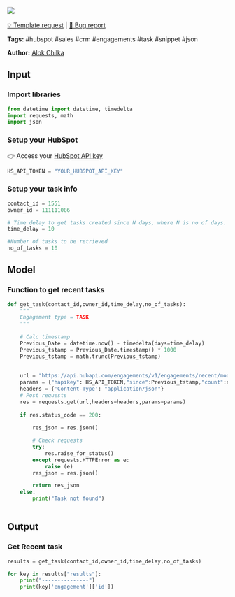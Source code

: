 <a href="https://app.naas.ai/user-redirect/naas/downloader?url=https://raw.githubusercontent.com/jupyter-naas/awesome-notebooks/master/HubSpot/HubSpot_Get_Task.ipynb" target="_parent"><img src="https://naasai-public.s3.eu-west-3.amazonaws.com/open_in_naas.svg"/></a><br><br><a href="https://github.com/jupyter-naas/awesome-notebooks/issues/new?assignees=&labels=&template=template-request.md&title=Tool+-+Action+of+the+notebook+">💡 Template request</a> | <a href="https://github.com/jupyter-naas/awesome-notebooks/issues/new?assignees=&labels=bug&template=bug_report.md&title=HubSpot+-+Get+Task:+Error+short+description">🚨 Bug report</a>

**Tags:** #hubspot #sales #crm #engagements #task #snippet #json

**Author:** [Alok Chilka](https://www.linkedin.com/in/calok64/)

## Input

### Import libraries


```python
from datetime import datetime, timedelta
import requests, math
import json
```

### Setup your HubSpot
👉 Access your [HubSpot API key](https://knowledge.hubspot.com/integrations/how-do-i-get-my-hubspot-api-key)


```python
HS_API_TOKEN = "YOUR_HUBSPOT_API_KEY" 
```

### Setup your task info


```python
contact_id = 1551
owner_id = 111111086

# Time delay to get tasks created since N days, where N is no of days. For ex. Get tasks created since 1 day
time_delay = 10

#Number of tasks to be retrieved
no_of_tasks = 10
```

## Model

### Function to get recent tasks


```python
def get_task(contact_id,owner_id,time_delay,no_of_tasks):
    """
    Engagement type = TASK  
    """
    
    # Calc timestamp
    Previous_Date = datetime.now() - timedelta(days=time_delay)
    Previous_tstamp = Previous_Date.timestamp() * 1000
    Previous_tstamp = math.trunc(Previous_tstamp)
     
    
    url = "https://api.hubapi.com/engagements/v1/engagements/recent/modified"
    params = {"hapikey": HS_API_TOKEN,"since":Previous_tstamp,"count":no_of_tasks}
    headers = {'Content-Type': "application/json"}
    # Post requests
    res = requests.get(url,headers=headers,params=params)
    
    if res.status_code == 200:
        
        res_json = res.json()

        # Check requests
        try:
            res.raise_for_status()
        except requests.HTTPError as e:
            raise (e)
        res_json = res.json()

        return res_json
    else:
        print("Task not found")
   
```

## Output

### Get Recent task


```python
results = get_task(contact_id,owner_id,time_delay,no_of_tasks)
```


```python
for key in results["results"]:
    print("---------------")
    print(key['engagement']['id'])
```


```python

```
